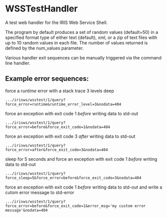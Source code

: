 # WSSTestHandler
A test web handler for the IRIS Web Service Shell.

The program by default produces a set of random values (default=50) in a specified
format type of either text (default), xml, or a zip of text files with 
up to 10 random values in each file. The number of values 
returned is defined by the num_values parameter.

Various handler exit sequences can be manually triggered
via the command line handler.

Example error sequences:
------------------------
force a *runtime* error with a stack trace 3 levels deep

```.../irisws/wsstest/1/query?force_error=runtime&runtime_error_level=3&nodata=404```

force an exception with exit code 1 *before* writing data to std-out

```.../irisws/wsstest/1/query?force_error=before&force_exit_code=1&nodata=404```

force an exception with exit code 3 *after* writing data to std-out

```.../irisws/wsstest/1/query?force_error=after&force_exit_code=3&nodata=404```

sleep for 5 seconds and force an exception with exit code 1 *before* writing data to std-out

```.../irisws/wsstest/1/query?force_sleep=5&force_error=before&force_exit_code=3&nodata=404```

force an exception with exit code 1 *before* writing data to std-out and write a cutom error message to std-error

```.../irisws/wsstest/1/query?force_error=before&force_exit_code=1&error_msg='my custom error message'&nodata=404```
